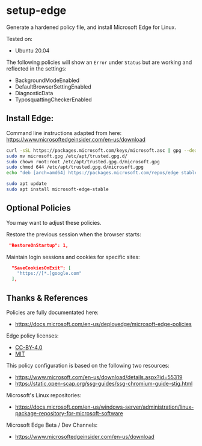 # setup-edge

Generate a hardened policy file, and install Microsoft Edge for Linux.

Tested on:
* Ubuntu 20.04

The following policies will show an `Error` under `Status` but are working and reflected in the settings:

- BackgroundModeEnabled
- DefaultBrowserSettingEnabled
- DiagnosticData
- TyposquattingCheckerEnabled

## Install Edge:

Command line instructions adapted from here: <https://www.microsoftedgeinsider.com/en-us/download>

```bash
curl -sSL https://packages.microsoft.com/keys/microsoft.asc | gpg --dearmor > microsoft.gpg
sudo mv microsoft.gpg /etc/apt/trusted.gpg.d/
sudo chown root:root /etc/apt/trusted.gpg.d/microsoft.gpg
sudo chmod 644 /etc/apt/trusted.gpg.d/microsoft.gpg
echo "deb [arch=amd64] https://packages.microsoft.com/repos/edge stable main" | sudo tee /etc/apt/sources.list.d/microsoft-edge-stable.list > /dev/null

sudo apt update
sudo apt install microsoft-edge-stable
```

## Optional Policies

You may want to adjust these policies.

Restore the previous session when the browser starts:

```json
 "RestoreOnStartup": 1,
```

Maintain login sessions and cookies for specific sites:

```json
  "SaveCookiesOnExit": [
    "https://[*.]google.com"
  ],
```

## Thanks & References

Policies are fully documentated here:
- <https://docs.microsoft.com/en-us/deployedge/microsoft-edge-policies>

Edge policy licenses:
- [CC-BY-4.0](https://github.com/MicrosoftDocs/Edge-Enterprise/blob/public/LICENSE)
- [MIT](https://github.com/MicrosoftDocs/Edge-Enterprise/blob/public/LICENSE-CODE)

This policy configuration is based on the following two resources:
- <https://www.microsoft.com/en-us/download/details.aspx?id=55319>
- <https://static.open-scap.org/ssg-guides/ssg-chromium-guide-stig.html>

Microsoft's Linux repositories:
- <https://docs.microsoft.com/en-us/windows-server/administration/linux-package-repository-for-microsoft-software>

Microsoft Edge Beta / Dev Channels:
- <https://www.microsoftedgeinsider.com/en-us/download>
